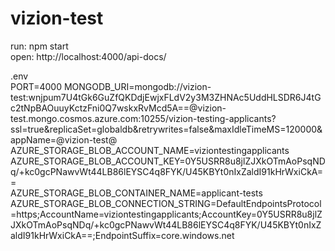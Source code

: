# vizion-test

run: npm start    
open: http://localhost:4000/api-docs/


.env    
PORT=4000
MONGODB_URI=mongodb://vizion-test:wnjpum7U4tGk6GuZfQKDdjEwjxFLdV2y3M3ZHNAc5UddHLSDR6J4tGc2tNpBAOuuyKctzFni0Q7wskxRvMcd5A==@vizion-test.mongo.cosmos.azure.com:10255/vizion-testing-applicants?ssl=true&replicaSet=globaldb&retrywrites=false&maxIdleTimeMS=120000&appName=@vizion-test@    
AZURE_STORAGE_BLOB_ACCOUNT_NAME=viziontestingapplicants    
AZURE_STORAGE_BLOB_ACCOUNT_KEY=0Y5USRR8u8jlZJXkOTmAoPsqNDq/+kc0gcPNawvWt44LB86lEYSC4q8FYK/U45KBYt0nIxZaldI91kHrWxiCkA==    
AZURE_STORAGE_BLOB_CONTAINER_NAME=applicant-tests    
AZURE_STORAGE_BLOB_CONNECTION_STRING=DefaultEndpointsProtocol=https;AccountName=viziontestingapplicants;AccountKey=0Y5USRR8u8jlZJXkOTmAoPsqNDq/+kc0gcPNawvWt44LB86lEYSC4q8FYK/U45KBYt0nIxZaldI91kHrWxiCkA==;EndpointSuffix=core.windows.net    
